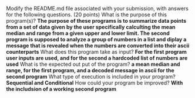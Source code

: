 Modify the README.md file associated with your submission, with answers for the following questions. (20 points)
What is the purpose of this program(s)? **The purpose of these programs is to summarize data points from a set of data given by 
the user specifically calculting the mean median and range from a given upper and lower limit. The second program is supposed to 
analyze a group of numbers in a list and diplay a message that is revealed when the numbers are converted into their ascii counterparts**
What does this program take as input? **For the first program user inputs are used, and for the second a hardcoded list of numbers are used**
What is the expected out put of the program? **a mean median and range, for the first program, and a decoded message in ascii for the second
program**
What type of execution is included in your program? **Sequential and Conditional**
How could your program be improved? **With the includsion of a working second program**

